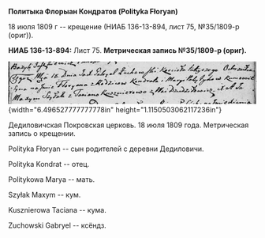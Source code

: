 **Политыка Флорыан Кондратов (Polityka Fłoryan)**

18 июля 1809 г -- крещение (НИАБ 136-13-894, лист 75, №35/1809-р
(ориг)).

**НИАБ 136-13-894:** Лист 75. **Метрическая запись №35/1809-р (ориг).**

![](./media/cfed8e0dce4eb1f79752a0a4d57b3555141f66e6.png){width="6.496527777777778in"
height="1.1150503062117236in"}

Дедиловичская Покровская церковь. 18 июля 1809 года. Метрическая запись
о крещении.

Polityka Fłoryan -- сын родителей с деревни Дедиловичи.

Polityka Kondrat -- отец.

Politykowa Marya -- мать.

Szyłak Maxym -- кум.

Kusznierowa Taciana -- кума.

Zuchowski Gabryel -- ксёндз.
